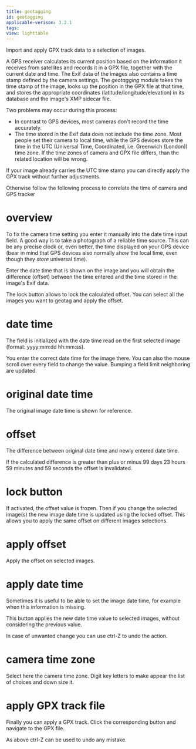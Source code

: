 ```yaml
---
title: geotagging
id: geotagging
applicable-verison: 3.2.1
tags:
view: lighttable
---
```


Import and apply GPX track data to a selection of images.

A GPS receiver calculates its current position based on the information it receives from satellites and records it in a GPX file, together with the current date and time. The Exif data of the images also contains a time stamp defined by the camera settings. The _geotagging_ module takes the time stamp of the image, looks up the position in the GPX file at that time, and stores the appropriate coordinates (latitude/longitude/elevation) in its database and the image's XMP sidecar file.

Two problems may occur during this process:
- In contrast to GPS devices, most cameras don't record the time accurately.
- The time stored in the Exif data does not include the time zone. Most people set their camera to local time, while the GPS devices store the time in the UTC (Universal Time, Coordinated, i.e. Greenwich (London)) time zone. If the time zones of camera and GPX file differs, than the related location will be wrong.

If your image already carries the UTC time stamp you can directly apply the GPX track without further adjustments.

Otherwise follow the following process to correlate the time of camera and GPS tracker

# overview

To fix the camera time setting you enter it manually into the date time input field. A good way is to take a photograph of a reliable time source. This can be any precise clock or, even better, the time displayed on your GPS device (bear in mind that GPS devices also normally _show_ the local time, even though they _store_ universal time).

Enter the date time that is shown on the image and you will obtain the difference (offset) between the time entered and the time stored in the image's Exif data.

The lock button allows to lock the calculated offset. You can select all the images you want to geotag and apply the offset.

# date time

The field is initialized with the date time read on the first selected image (format: yyyy:mm:dd hh:mm:ss).

You enter the correct date time for the image there. You can also the mouse scroll over every field to change the value. Bumping a field limit neighboring are updated.

# original date time

The original image date time is shown for reference.

# offset

The difference between original date time and newly entered date time.

If the calculated difference is greater than plus or minus 99 days 23 hours 59 minutes and 59 seconds the offset is invalidated.

# lock button

If activated, the offset value is frozen. Then if you change the selected image(s) the new image date time is updated using the locked offset.
This allows you to apply the same offset on different images selections.

# apply offset

Apply the offset on selected images.

# apply date time

Sometimes it is useful to be able to set the image date time, for example when this information is missing.

This button applies the new date time value to selected images, without considering the previous value.

In case of unwanted change you can use ctrl-Z to undo the action.

# camera time zone

Select here the camera time zone. Digit key letters to make appear the list of choices and down size it.

# apply GPX track file

Finally you can apply a GPX track. Click the corresponding button and navigate to the GPX file.

As above ctrl-Z can be used to undo any mistake.
